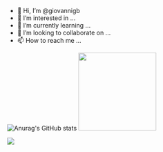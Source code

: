- 👋 Hi, I’m @giovannigb
- 👀 I’m interested in ...
- 🌱 I’m currently learning ...
- 💞️ I’m looking to collaborate on ...
- 📫 How to reach me ...

<!---
giovannigb/giovannigb is a ✨ special ✨ repository because its `README.md` (this file) appears on your GitHub profile.
You can click the Preview link to take a look at your changes.
--->
![Anurag's GitHub stats](https://github-readme-stats.vercel.app/api?username=giovannigb&show_icons=true&bg_color=00000000)
<img height="180em" src="https://camo.githubusercontent.com/1815b7d7cce081afbf65b016b13823b8726018315a58c175a59e98d1df221936/68747470733a2f2f6769746875622d726561646d652d73746174732e76657263656c2e6170702f6170692f746f702d6c616e67732f3f757365726e616d653d666572726172696c75636173266c61796f75743d636f6d70616374266c616e67735f636f756e743d37267468656d653d6769746875625f6461726b" data-canonical-src="https://github-readme-stats.vercel.app/api/top-langs/?username=giovannigb&amp;layout=compact&amp;langs_count=7&amp;theme=github_dark" style="max-width: 100%;">

<img src='https://cdn.jsdelivr.net/gh/devicons/devicon/icons/devicon/devicon-original.svg'>
